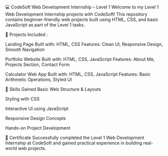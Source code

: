 💻 CodeSoft Web Development Internship – Level 1 Welcome to my Level 1 Web Development Internship projects with CodeSoft! This repository contains beginner-friendly web projects built using HTML, CSS, and basic JavaScript as part of the Level 1 tasks.

📁 Projects Included :

Landing Page Built with: HTML, CSS Features: Clean UI, Responsive Design, Smooth Navigation

Portfolio Website Built with: HTML, CSS, JavaScript Features: About Me, Projects Section, Contact Form

Calculator Web App Built with: HTML, CSS, JavaScript Features: Basic Arithmetic Operations, Styled UI

📌 Skills Gained Basic Web Structure & Layouts

Styling with CSS

Interactive UI using JavaScript

Responsive Design Concepts

Hands-on Project Development

🏅 Certificate Successfully completed the Level 1 Web Development Internship at CodeSoft and gained practical experience in building real-world web projects.
